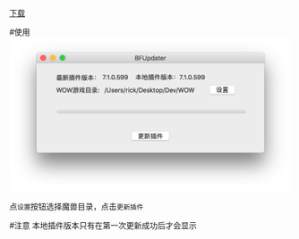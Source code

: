 [下载](https://github.com/Rick630/bigfootUpdaterForMac/raw/master/release/BigFootUpdaterForMac.zip)

#使用
![screenshot](https://raw.githubusercontent.com/Rick630/bigfootUpdaterForMac/master/release/screenshot.png)

点`设置`按钮选择魔兽目录，点击`更新插件`

#注意
本地插件版本只有在第一次更新成功后才会显示
